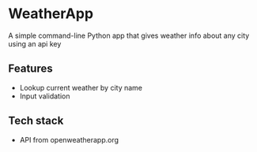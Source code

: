 # WeatherApp
A simple command-line Python app that gives weather info about any city using an api key

## Features
- Lookup current weather by city name
- Input validation

## Tech stack
- API from openweatherapp.org
